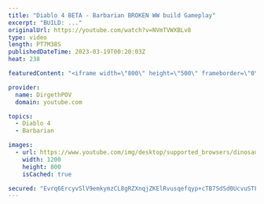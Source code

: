 ```yaml
---
title: "Diablo 4 BETA - Barbarian BROKEN WW build Gameplay"
excerpt: "BUILD: ..."
originalUrl: https://youtube.com/watch?v=NVmTVWXBLv8
type: video
length: PT7M38S
publishedDateTime: 2023-03-19T00:20:03Z
heat: 238

featuredContent: "<iframe width=\"800\" height=\"500\" frameborder=\"0\" src=\"https://www.youtube.com/embed/NVmTVWXBLv8\" allow=\"accelerometer; autoplay; encrypted-media; gyroscope; picture-in-picture\" allowfullscreen></iframe>"

provider:
  name: DirgethPOV
  domain: youtube.com

topics:
  - Diablo 4
  - Barbarian

images:
  - url: https://www.youtube.com/img/desktop/supported_browsers/dinosaur.png
    width: 1200
    height: 800
    isCached: true

secured: "Evrq6ErcyvSlV9emkymzCL8gRZXnqjZKElRvusqefqyp+cTB7SdSd0UcvuSTFFNth9P1ANWehH7sE9CoH7LZ7gOCYpXv9UPi3SKlMPqzPjAqllbG3tcUfeDY2pn6N0uxwTvHNRMoAlquVykigsFFCW5WwwovSqZSubcb/fIexV52+F9OLvFaF2buYmZw2BdE73OHw0dwqsjZuQJxs8zOEMwnsemN3VgzyCkSlktY0FDbCihCzaJboqWrKWEX7GQetAuhECq6D5WkfqEmFNYvzLRetD4k/SwSXzDcey2oBP1w82uiwKZlSroLQdMtObU7kl4NiR1jub4k6t14ZBVdrLPKKOvSmTjahv6voWvCdsz7UnLCgv+AIXwNkVzGeSqOZ4CnJtVYZ6pQZMz8tkREDBC24ZifTmEmVXYo0X8k9BE=;42FgBFy84FedrpCnb4yksw=="
---
```


